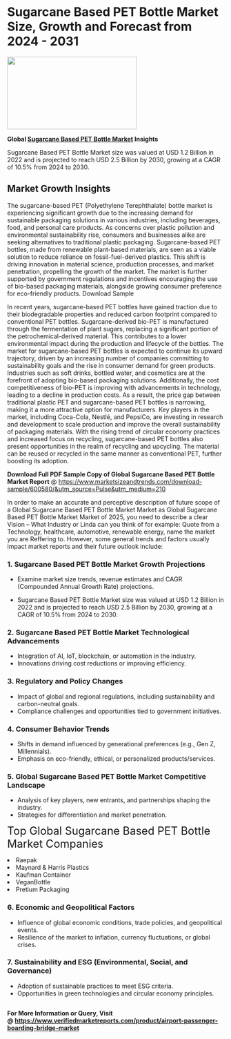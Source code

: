 <H1>Sugarcane Based PET Bottle Market Size, Growth and Forecast from 2024 - 2031</H1><img class="aligncenter size-medium wp-image-584254" src="https://thirdeyenews.in/wp-content/uploads/2024/09/Global-Market-Research-300x168.jpeg" alt="" width="300" height="168" /><p><strong>Global&nbsp;<a href="https://www.marketsizeandtrends.com/download-sample/600580/&amp;utm_source=Pulse&amp;utm_medium=210">Sugarcane Based PET Bottle Market</a> Insights</strong></p><p>Sugarcane Based PET Bottle Market size was valued at USD 1.2 Billion in 2022 and is projected to reach USD 2.5 Billion by 2030, growing at a CAGR of 10.5% from 2024 to 2030.</p><p><h2>Market Growth Insights</h2> <p>The sugarcane-based PET (Polyethylene Terephthalate) bottle market is experiencing significant growth due to the increasing demand for sustainable packaging solutions in various industries, including beverages, food, and personal care products. As concerns over plastic pollution and environmental sustainability rise, consumers and businesses alike are seeking alternatives to traditional plastic packaging. Sugarcane-based PET bottles, made from renewable plant-based materials, are seen as a viable solution to reduce reliance on fossil-fuel-derived plastics. This shift is driving innovation in material science, production processes, and market penetration, propelling the growth of the market. The market is further supported by government regulations and incentives encouraging the use of bio-based packaging materials, alongside growing consumer preference for eco-friendly products. Download Sample </p> <p>In recent years, sugarcane-based PET bottles have gained traction due to their biodegradable properties and reduced carbon footprint compared to conventional PET bottles. Sugarcane-derived bio-PET is manufactured through the fermentation of plant sugars, replacing a significant portion of the petrochemical-derived material. This contributes to a lower environmental impact during the production and lifecycle of the bottles. The market for sugarcane-based PET bottles is expected to continue its upward trajectory, driven by an increasing number of companies committing to sustainability goals and the rise in consumer demand for green products. Industries such as soft drinks, bottled water, and cosmetics are at the forefront of adopting bio-based packaging solutions. Additionally, the cost competitiveness of bio-PET is improving with advancements in technology, leading to a decline in production costs. As a result, the price gap between traditional plastic PET and sugarcane-based PET bottles is narrowing, making it a more attractive option for manufacturers. Key players in the market, including Coca-Cola, Nestlé, and PepsiCo, are investing in research and development to scale production and improve the overall sustainability of packaging materials. With the rising trend of circular economy practices and increased focus on recycling, sugarcane-based PET bottles also present opportunities in the realm of recycling and upcycling. The material can be reused or recycled in the same manner as conventional PET, further boosting its adoption. </p><p><span class=""><strong>Download Full PDF Sample Copy of Global Sugarcane Based PET Bottle Market Report</strong> @ <a href="https://www.marketsizeandtrends.com/download-sample/600580/&amp;utm_source=Pulse&amp;utm_medium=210" target="_blank">https://www.marketsizeandtrends.com/download-sample/600580/&amp;utm_source=Pulse&amp;utm_medium=210</a></span></p><p>In order to make an accurate and perceptive description of future scope of a Global&nbsp;Sugarcane Based PET Bottle Market Market as Global&nbsp;Sugarcane Based PET Bottle Market Market of 2025, you need to describe a clear Vision &ndash; What Industry or Linda can you think of for example: Quote from a Technology, healthcare, automotive, renewable energy, name the market you are Reffering to. However, some general trends and factors usually impact market reports and their future outlook include:</p><h3>1.&nbsp;<strong>Sugarcane Based PET Bottle Market Growth Projections</strong></h3><ul><li>Examine market size trends, revenue estimates and CAGR (Compounded Annual Growth Rate) projections.</li><li><p>Sugarcane Based PET Bottle Market size was valued at USD 1.2 Billion in 2022 and is projected to reach USD 2.5 Billion by 2030, growing at a CAGR of 10.5% from 2024 to 2030.</p></li></ul><h3>2.&nbsp;<strong>Sugarcane Based PET Bottle Market Technological Advancements</strong></h3><ul><li>Integration of AI, IoT, blockchain, or automation in the industry.</li><li>Innovations driving cost reductions or improving efficiency.</li></ul><h3>3.&nbsp;<strong>Regulatory and Policy Changes</strong></h3><ul><li>Impact of global and regional regulations, including sustainability and carbon-neutral goals.</li><li>Compliance challenges and opportunities tied to government initiatives.</li></ul><h3>4.&nbsp;<strong>Consumer Behavior Trends</strong></h3><ul><li>Shifts in demand influenced by generational preferences (e.g., Gen Z, Millennials).</li><li>Emphasis on eco-friendly, ethical, or personalized products/services.</li></ul><h3>5.&nbsp;<strong>Global Sugarcane Based PET Bottle Market Competitive Landscape</strong></h3><ul><li>Analysis of key players, new entrants, and partnerships shaping the industry.</li><li>Strategies for differentiation and market penetration.</li></ul><p data-pm-slice="1 1 []"><span style="color: inherit; font-family: inherit; font-size: 25px;">Top Global Sugarcane Based PET Bottle Market Companies</span></p><div class="" data-test-id=""><p><li>Raepak</li><li> Maynard & Harris Plastics</li><li> Kaufman Container</li><li> VeganBottle</li><li> Pretium Packaging</li></p></div><h3>6.&nbsp;<strong>Economic and Geopolitical Factors</strong></h3><ul><li>Influence of global economic conditions, trade policies, and geopolitical events.</li><li>Resilience of the market to inflation, currency fluctuations, or global crises.</li></ul><h3>7.&nbsp;<strong>Sustainability and ESG (Environmental, Social, and Governance)</strong></h3><ul><li>Adoption of sustainable practices to meet ESG criteria.</li><li>Opportunities in green technologies and circular economy principles.</li></ul><h2><strong style="font-size: 14px;">For More Information or Query, Visit @&nbsp;</strong><a style="background-color: #ffffff; font-size: 14px;" href="https://www.marketsizeandtrends.com/report/sugarcane-based-pet-bottle-market/" target="_blank">https://www.verifiedmarketreports.com/product/airport-passenger-boarding-bridge-market</a></h2>

